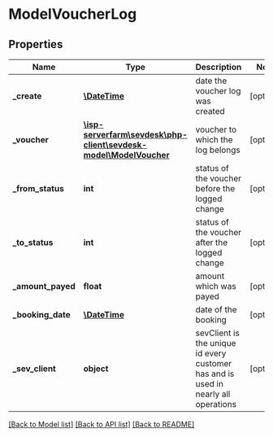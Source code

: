 # ModelVoucherLog

## Properties
Name | Type | Description | Notes
------------ | ------------- | ------------- | -------------
**_create** | [**\DateTime**](\DateTime.md) | date the voucher log was created | [optional] 
**_voucher** | [**\isp-serverfarm\sevdesk\php-client\sevdesk-model\ModelVoucher**](ModelVoucher.md) | voucher to which the log belongs | [optional] 
**_from_status** | **int** | status of the voucher before the logged change | [optional] 
**_to_status** | **int** | status of the voucher after the logged change | [optional] 
**_amount_payed** | **float** | amount which was payed | [optional] 
**_booking_date** | [**\DateTime**](\DateTime.md) | date of the booking | [optional] 
**_sev_client** | **object** | sevClient is the unique id every customer has and is used in nearly all operations | [optional] 

[[Back to Model list]](../README.md#documentation-for-models) [[Back to API list]](../README.md#documentation-for-api-endpoints) [[Back to README]](../README.md)



